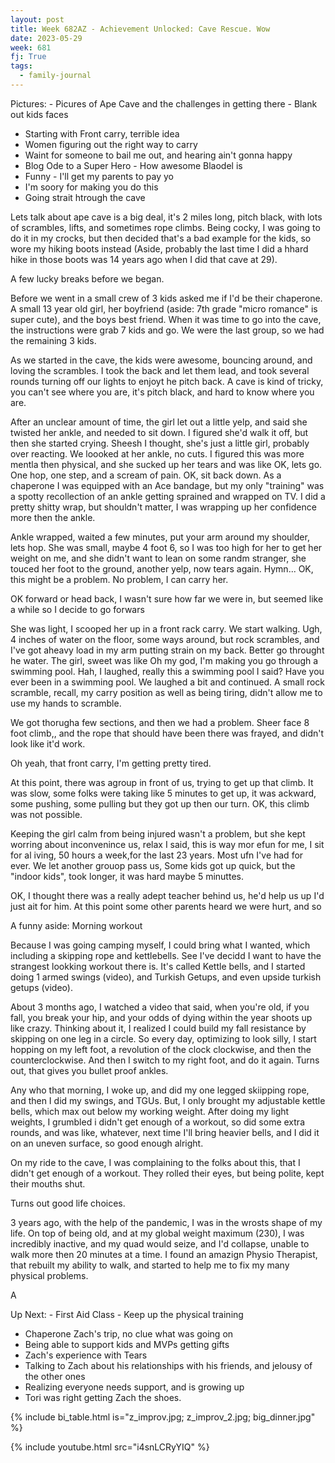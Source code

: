 ```yaml
---
layout: post
title: Week 682AZ - Achievement Unlocked: Cave Rescue. Wow
date: 2023-05-29
week: 681
fj: True
tags:
  - family-journal
---
```


Pictures: - Picures of Ape Cave and the challenges in getting there - Blank out kids faces

- Starting with Front carry, terrible idea
- Women figuring out the right way to carry
- Waint for someone to bail me out, and hearing ain't gonna happy
- Blog Ode to a Super Hero - How awesome Blaodel is
- Funny - I'll get my parents to pay yo
- I'm soory for making you do this
- Going strait htrough the cave

Lets talk about ape cave is a big deal, it's 2 miles long, pitch black, with lots of scrambles, lifts, and sometimes rope climbs. Being cocky, I was going to do it in my crocks, but then decided that's a bad example for the kids, so wore my hiking boots instead (Aside, probably the last time I did a hhard hike in those boots was 14 years ago when I did that cave at 29).

A few lucky breaks before we began.

Before we went in a small crew of 3 kids asked me if I'd be their chaperone. A small 13 year old girl, her boyfriend (aside: 7th grade "micro romance" is super cute), and the boys best friend. When it was time to go into the cave, the instructions were grab 7 kids and go. We were the last group, so we had the remaining 3 kids.

As we started in the cave, the kids were awesome, bouncing around, and loving the scrambles. I took the back and let them lead, and took several rounds turning off our lights to enjoyt he pitch back. A cave is kind of tricky, you can't see where you are, it's pitch black, and hard to know where you are.

After an unclear amount of time, the girl let out a little yelp, and said she twisted her ankle, and needed to sit down. I figured she'd walk it off, but then she started crying. Sheesh I thought, she's just a little girl, probably over reacting. We loooked at her ankle, no cuts. I figured this was more mentla then physical, and she sucked up her tears and was like OK, lets go. One hop, one step, and a scream of pain. OK, sit back down. As a chaperone I was equipped with an Ace bandage, but my only "training" was a spotty recollection of an ankle getting sprained and wrapped on TV. I did a pretty shitty wrap, but shouldn't matter, I was wrapping up her confidence more then the ankle.

Ankle wrapped, waited a few minutes, put your arm around my shoulder, lets hop. She was small, maybe 4 foot 6, so I was too high for her to get her weight on me, and she didn't want to lean on some randm stranger, she touced her foot to the ground, another yelp, now tears again. Hymn... OK, this might be a problem. No problem, I can carry her.

OK forward or head back, I wasn't sure how far we were in, but seemed like a while so I decide to go forwars

She was light, I scooped her up in a front rack carry. We start walking. Ugh, 4 inches of water on the floor, some ways around, but rock scrambles, and I've got aheavy load in my arm putting strain on my back. Better go throught he water. The girl, sweet was like Oh my god, I'm making you go through a swimming pool. Hah, I laughed, really this a swimming pool I said? Have you ever been in a swimming pool. We laughed a bit and continued. A small rock scramble, recall, my carry position as well as being tiring, didn't allow me to use my hands to scramble.

We got thorugha few sections, and then we had a problem. Sheer face 8 foot climb,, and the rope that should have been there was frayed, and didn't look like it'd work.

Oh yeah, that front carry, I'm getting pretty tired.

At this point, there was agroup in front of us, trying to get up that climb. It was slow, some folks were taking like 5 minutes to get up, it was ackward, some pushing, some pulling but they got up then our turn. OK, this climb was not possible.

Keeping the girl calm from being injured wasn't a problem, but she kept worring about inconvenince us, relax I said, this is way mor efun for me, I sit for al iving, 50 hours a week,for the last 23 years. Most ufn I've had for ever. We let another grouop pass us, Some kids got up quick, but the "indoor kids", took longer, it was hard maybe 5 minuttes.

OK, I thought there was a really adept teacher behind us, he'd help us up I'd just ait for him. At this point some other parents heard we were hurt, and so

A funny aside: Morning workout

Because I was going camping myself, I could bring what I wanted, which including a skipping rope and kettlebells. See I've decidd I want to have the strangest lookking workout there is. It's called Kettle bells, and I started doing 1 armed swings (video), and Turkish Getups, and even upside turkish getups (video).

About 3 months ago, I watched a video that said, when you're old, if you fall, you break your hip, and your odds of dying within the year shoots up like crazy. Thinking about it, I realized I could build my fall resistance by skipping on one leg in a circle. So every day, optimizing to look silly, I start hopping on my left foot, a revolution of the clock clockwise, and then the counterclockwise. And then I switch to my right foot, and do it again. Turns out, that gives you bullet proof ankles.

Any who that morning, I woke up, and did my one legged skiipping rope, and then I did my swings, and TGUs. But, I only brought my adjustable kettle bells, which max out below my working weight. After doing my light weights, I grumbled i didn't get enough of a workout, so did some extra rounds, and was like, whatever, next time I'll bring heavier bells, and I did it on an uneven surface, so good enough alright.

On my ride to the cave, I was complaining to the folks about this, that I didn't get enough of a workout. They rolled their eyes, but being polite, kept their mouths shut.

Turns out good life choices.

3 years ago, with the help of the pandemic, I was in the wrosts shape of my life. On top of being old, and at my global weight maximum (230), I was incredibly inactive, and my quad would seize, and I'd collapse, unable to walk more then 20 minutes at a time. I found an amazign Physio Therapist, that rebuilt my ability to walk, and started to help me to fix my many physical problems.

A

Up Next: - First Aid Class - Keep up the physical training

- Chaperone Zach's trip, no clue what was going on
- Being able to support kids and MVPs getting gifts
- Zach's experience with Tears
- Talking to Zach about his relationships with his friends, and jelousy of the other ones
- Realizing everyone needs support, and is growing up
- Tori was right getting Zach the shoes.

{% include bi_table.html is="z_improv.jpg; z_improv_2.jpg; big_dinner.jpg" %}

{% include youtube.html src="i4snLCRyYIQ" %}
